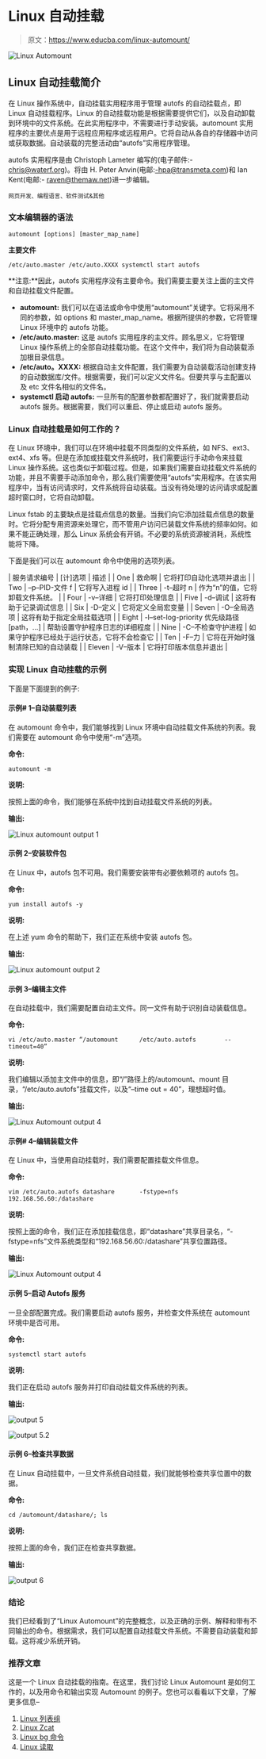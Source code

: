 # Linux 自动挂载

> 原文：<https://www.educba.com/linux-automount/>

![Linux Automount](img/af1ca1f51ec17c3388c341e7844071d5.png)



## Linux 自动挂载简介

在 Linux 操作系统中，自动挂载实用程序用于管理 autofs 的自动挂载点，即 Linux 自动挂载程序。Linux 的自动挂载功能是根据需要提供它们，以及自动卸载到环境中的文件系统。在此实用程序中，不需要进行手动安装。automount 实用程序的主要优点是用于远程应用程序或远程用户。它将自动从各自的存储器中访问或获取数据。自动装载的完整活动由“autofs”实用程序管理。

autofs 实用程序是由 Christoph Lameter 编写的(电子邮件:- chris@waterf.org)。将由 H. Peter Anvin(电邮:-hpa@transmeta.com)和 Ian Kent(电邮:- raven@themaw.net)进一步编辑。

<small>网页开发、编程语言、软件测试&其他</small>

### 文本编辑器的语法

`automount [options] [master_map_name]`

**主要文件**

`/etc/auto.master
/etc/auto.XXXX
systemctl start autofs`

**注意:**因此，autofs 实用程序没有主要命令。我们需要主要关注上面的主文件和自动挂载文件配置。

*   **automount:** 我们可以在语法或命令中使用“automount”关键字。它将采用不同的参数，如 options 和 master_map_name。根据所提供的参数，它将管理 Linux 环境中的 autofs 功能。
*   **/etc/auto.master:** 这是 autofs 实用程序的主文件。顾名思义，它将管理 Linux 操作系统上的全部自动挂载功能。在这个文件中，我们将为自动装载添加根目录信息。
*   **/etc/auto。XXXX:** 根据自动主文件配置，我们需要为自动装载活动创建支持的自动数据库/文件。根据需要，我们可以定义文件名。但要共享与主配置以及 etc 文件名相似的文件名。
*   **systemctl 启动 autofs:** 一旦所有的配置参数都配置好了，我们就需要启动 autofs 服务。根据需要，我们可以重启、停止或启动 autofs 服务。

### Linux 自动挂载是如何工作的？

在 Linux 环境中，我们可以在环境中挂载不同类型的文件系统，如 NFS、ext3、ext4、xfs 等。但是在添加或挂载文件系统时，我们需要运行手动命令来挂载 Linux 操作系统。这也类似于卸载过程。但是，如果我们需要自动挂载文件系统的功能，并且不需要手动添加命令，那么我们需要使用“autofs”实用程序。在该实用程序中，当有访问请求时，文件系统将自动装载。当没有待处理的访问请求或配置超时窗口时，它将自动卸载。

Linux fstab 的主要缺点是挂载点信息的数量。当我们向它添加挂载点信息的数量时。它将分配专用资源来处理它，而不管用户访问已装载文件系统的频率如何。如果不能正确处理，那么 Linux 系统会有开销。不必要的系统资源被消耗，系统性能将下降。

下面是我们可以在 automount 命令中使用的选项列表。

| 服务请求编号 | [计]选项 | 描述 |
| One | 救命啊 | 它将打印自动化选项并退出 |
| Two | –p–PID-文件 f | 它将写入进程 id |
| Three | -t–超时 n | 作为“n”的值，它将卸载文件系统。 |
| Four | -v–详细 | 它将打印处理信息 |
| Five | -d–调试 | 这将有助于记录调试信息 |
| Six | -D–定义 | 它将定义全局宏变量 |
| Seven | -O–全局选项 | 这将有助于指定全局挂载选项 |
| Eight | -l–set-log-priority 优先级路径[path，…] | 帮助设置守护程序日志的详细程度 |
| Nine | -C–不检查守护进程 | 如果守护程序已经处于运行状态，它将不会检查它 |
| Ten | -F–力 | 它将在开始时强制清除已知的自动装载 |
| Eleven | -V–版本 | 它将打印版本信息并退出 |

### 实现 Linux 自动挂载的示例

下面是下面提到的例子:

#### 示例# 1–自动装载列表

在 automount 命令中，我们能够找到 Linux 环境中自动挂载文件系统的列表。我们需要在 automount 命令中使用“-m”选项。

**命令:**

`automount -m`

**说明:**

按照上面的命令，我们能够在系统中找到自动挂载文件系统的列表。

**输出:**

![Linux automount output 1](img/3e65d394a12cb104ba9485e34cb65c5d.png)



#### 示例 2–安装软件包

在 Linux 中，autofs 包不可用。我们需要安装带有必要依赖项的 autofs 包。

**命令:**

`yum install autofs -y`

**说明:**

在上述 yum 命令的帮助下，我们正在系统中安装 autofs 包。

**输出:**

![Linux automount output 2](img/2a0b92dffbd9402b6e6d9e02746df736.png)



#### 示例 3–编辑主文件

在自动挂载中，我们需要配置自动主文件。同一文件有助于识别自动装载信息。

**命令:**

`vi /etc/auto.master
“/automount      /etc/auto.autofs        --timeout=40”`

**说明:**

我们编辑以添加主文件中的信息，即“/”路径上的/automount、mount 目录，“/etc/auto.autofs”挂载文件，以及“–time out = 40”，理想超时值。

**输出:**

![Linux Automount output 4](img/94d5cdacabb708cd7b78df859ab1f847.png)



#### 示例# 4–编辑装载文件

在 Linux 中，当使用自动挂载时，我们需要配置挂载文件信息。

**命令:**

`vim /etc/auto.autofs
datashare       -fstype=nfs             192.168.56.60:/datashare`

**说明:**

按照上面的命令，我们正在添加挂载信息，即“datashare”共享目录名，“-fstype=nfs”文件系统类型和“192.168.56.60:/datashare”共享位置路径。

**输出:**

![Linux Automount output 4](img/94d5cdacabb708cd7b78df859ab1f847.png)



#### 示例 5–启动 Autofs 服务

一旦全部配置完成。我们需要启动 autofs 服务，并检查文件系统在 automount 环境中是否可用。

**命令:**

`systemctl start autofs`

**说明:**

我们正在启动 autofs 服务并打印自动挂载文件系统的列表。

**输出:**

![output 5](img/3433716d15352c3028f2bb79003b8e52.png)



![output 5.2](img/532c141c1482b4dbe625bc1cfbce5dfc.png)



#### 示例 6–检查共享数据

在 Linux 自动挂载中，一旦文件系统自动挂载，我们就能够检查共享位置中的数据。

**命令:**

`cd /automount/datashare/; ls`

**说明:**

按照上面的命令，我们正在检查共享数据。

**输出:**

![output 6](img/8308b89c69c0a46f24e6dd38f137ee6d.png)



### 结论

我们已经看到了“Linux Automount”的完整概念，以及正确的示例、解释和带有不同输出的命令。根据需求，我们可以配置自动挂载文件系统。不需要自动装载和卸载。这将减少系统开销。

### 推荐文章

这是一个 Linux 自动挂载的指南。在这里，我们讨论 Linux Automount 是如何工作的，以及用命令和输出实现 Automount 的例子。您也可以看看以下文章，了解更多信息–

1.  [Linux 列表组](https://www.educba.com/linux-list-groups/)
2.  [Linux Zcat](https://www.educba.com/linux-zcat/)
3.  [Linux bg 命令](https://www.educba.com/linux-bg-command/)
4.  [Linux 读取](https://www.educba.com/linux-read/)





